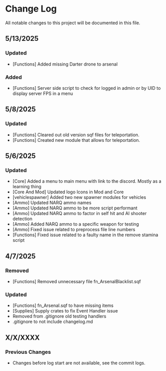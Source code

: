 # Change Log
All notable changes to this project will be documented in this file.

## 5/13/2025

### Updated
- [Functions] Added missing Darter drone to arsenal

### Added

- [Functions] Server side script to check for logged in admin or by UID to display server FPS in a menu

## 5/8/2025

### Updated

- [Functions] Cleared out old version sqf files for teleportation. 
- [Functions] Created new module that allows for teleportation.

## 5/6/2025

### Updated
- [Core] Added a menu to main menu with link to the discord. Mostly as a learning thing
- [Core And Mod] Updated logo Icons in Mod and Core
- [vehiclespawner] Added two new spawner modules for vehicles
- [Ammo] Updated NARQ ammo names
- [Ammo] Updated NARQ ammo to be more script performant
- [Ammo] Updated NARQ ammo to factor in self hit and AI shooter detection
- [Ammo] Added NARQ ammo to a specific weapon for testing
- [Ammo] Fixed issue related to preprocess file line numbers
- [Functions] Fixed issue related to a faulty name in the remove stamina script

## 4/7/2025

### Removed
- [Functions] Removed unnecessary file fn_ArsenalBlacklist.sqf

### Updated
- [Functions] fn_Arsenal.sqf to have missing items
- [Supplies] Supply crates to fix Event Handler issue
- Removed from .gitignore old testing handlers
- .gitignore to not include changelog.md

## X/X/XXXX

### Previous Changes
- Changes before log start are not available, see the commit logs.